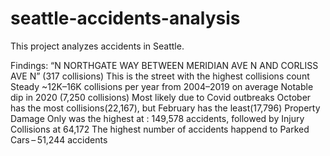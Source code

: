 # seattle-accidents-analysis
This project analyzes accidents in Seattle.

Findings:
“N NORTHGATE WAY BETWEEN MERIDIAN AVE N AND CORLISS AVE N” (317 collisions) This is the street with the highest collisions count
Steady ~12K–16K collisions per year from 2004–2019 on average
Notable dip in 2020 (7,250 collisions) Most likely due to Covid outbreaks
October has the most collisions(22,167), but February has the least(17,796)
Property Damage Only was the highest at : 149,578 accidents, followed by Injury Collisions at 64,172
The highest number of accidents happend to Parked Cars – 51,244 accidents
